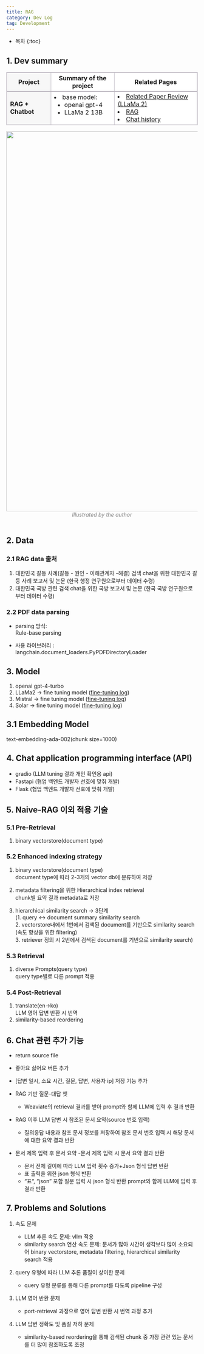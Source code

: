 ```yaml
---
title: RAG
category: Dev Log
tag: Development
---
```








* 목차
{:toc}













## 1\. Dev summary

<html>
  <head>
    <style type="text/css">
      .line{border-bottom: 1px solid #BDB8C1;}
      .line2{border-bottom: 2px solid #BDB8C1;}
      .line3{border-bottom: 1px solid #BDB8C1; background-color: #F7F7F7;}
      .line4{border-bottom: 2px solid #BDB8C1; background-color: #F7F7F7;}
      table, th, td {
         border:1px solid #BDB8C1;
         background-color: #FFFFFF;
       }
    </style>
   </head>
   <body>
     <table style="border-collapse:collapse">
       <tr>
         <th class="line4" bgcolor="#F8F7F9">Project</th>
         <th class="line2">Summary of the project</th><th class="line2">Related Pages</th>
       </tr>
       <tr>
         <td class="line3"><strong>RAG + Chatbot</strong></td>
         <td class="line">
           <li>base model:
             <ul>
               <li>openai gpt-4</li>
               <li>LLaMa 2 13B</li>
             </ul>
           </li>
         </td>
         <td class="line">
           <li><a href="https://finddme.github.io/natural%20language%20processing/2023/10/10/LLMA2/">Related Paper Review (LLaMa 2)</a></li>
           <li><a href="https://finddme.github.io/natural%20language%20processing/2024/02/21/RAG/">RAG</a></li>
           <li><a href="https://finddme.github.io/natural%20language%20processing/2024/02/22/chat_history/">Chat history</a></li>
<!--            <li><a href="https://github.com/finddme/RAG">RAG with langchain Code</a></li> -->
         </td>
       </tr>
   </table>
 </body>
</html>

<center><img width="1000" src="https://github.com/finddme/finddme.github.io/assets/53667002/5e85f6b0-630f-45a4-959c-49ec2a8a7738"></center>
<center><em style="color:gray;">Illustrated by the author</em></center><br>

## 2\. Data

### 2.1 RAG data 출처 

1. 대한민국 갈등 사례(갈등 - 원인 - 이해관계자 -해결) 검색 chat을 위한 대한민국 갈등 사례 보고서 및 논문 (한국 행정 연구원으로부터 데이터 수령)
2. 대한민국 국방 관련 검색 chat을 위한 국방 보고서 및 논문 (한국 국방 연구원으로부터 데이터 수령)

### 2.2 PDF data parsing

- parsing 방식:<br>
  Rule-base parsing

- 사용 라이브러리 :<br>
  langchain.document_loaders.PyPDFDirectoryLoader

## 3\. Model

1. openai gpt-4-turbo
2. LLaMa2 -> fine tuning model ([fine-tuning log](https://finddme.github.io/dev%20log/2023/03/31/llm_tuning_merge/))
3. Mistral -> fine tuning model ([fine-tuning log](https://finddme.github.io/dev%20log/2023/03/31/llm_tuning_merge/))
4. Solar -> fine tuning model ([fine-tuning log](https://finddme.github.io/dev%20log/2023/03/31/llm_tuning_merge/))

## 3.1 Embedding Model

text-embedding-ada-002(chunk size=1000)

## 4\. Chat application programming interface (API) 

- gradio (LLM tuning 결과 개인 확인용 api)
- Fastapi (협업 백엔드 개발자 선호에 맞춰 개발)
- Flask (협업 백엔드 개발자 선호에 맞춰 개발)


## 5\. Naive-RAG 이외 적용 기술

### 5.1 Pre-Retrieval

1. binary vectorstore(document type)

### 5.2 Enhanced indexing strategy

1. binary vectorstore(document type)<br>
  document type에 따라 2-3개의 vector db에 분류하여 저장
   
2. metadata filtering을 위한 Hierarchical index retrieval<br>
  chunk별 요약 결과 metadata로 저장

3. hierarchical similarity search -> 3단계<br>
  (1. query <-> document summary similarity search<br>
   2. vectorstore내에서 1번에서 검색된 document를 기반으로 similarity search (속도 향상을 위한 filtering)<br>
   3. retriever 정의 시 2번에서 검색된 document를 기반으로 similarity search)<br>

### 5.3 Retrieval
1. diverse Prompts(query type)<br>
  query type별로 다른 prompt 적용
   
### 5.4 Post-Retrieval
1. translate(en->ko)<br>
  LLM 영어 답변 반환 시 번역<br>
2. similarity-based reordering

## 6. Chat 관련 추가 기능
- return source file
- 좋아요 싫어요 버튼 추가
- [답변 일시, 소요 시간, 질문, 답변, 사용자 ip] 저장 기능 추가
- RAG 기반 질문-대답 챗 <br>
  - Weaviate의 retrieval 결과를 받아 prompt와 함께 LLM에 입력 후 결과 반환<br>
- RAG 이후 LLM 답변 시 참조된 문서 요약(source 번호 입력) <br>
  - 질의응답 내용과 참조 문서 정보를 저장하여 참조 문서 번호 입력 시 해당 문서에 대한 요약 결과 반환<br>

- 문서 제목 입력 후 문서 요약
  -문서 제목 입력 시 문서 요약 결과 반환
  - 문서 전체 길이에 따라 LLM 입력 횟수 증가+Json 형식 답변 반환
  - 표 출력을 위한 json 형식 반환
  - “표“, “json” 포함 질문 입력 시 json 형식 반환 prompt와 함께 LLM에 입력 후 결과 반환

## 7. Problems and Solutions
1. 속도 문제
   - LLM 추론 속도 문제: vllm 적용
   - similarity search 연산 속도 문제: 문서가 많아 시간이 생각보다 많이 소요되어 binary vectorstore, metadata filtering, hierarchical similarity search 적용
     
2. query 유형에 따라 LLM 추론 품질이 상이한 문제
   - query 유형 분류를 통해 다른 prompt를 타도록 pipeline 구성

3. LLM 영어 반환 문제
   - port-retrieval 과정으로 영어 답변 반환 시 번역 과정 추가

4. LLM 답변 정확도 및 품질 저하 문제
   - similarity-based reordering을 통해 검색된 chunk 중 가장 관련 있는 문서를 더 많이 참조하도록 조정
